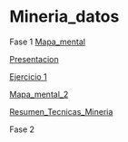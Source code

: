 # Mineria_datos

Fase 1
[Mapa_mental](https://github.com/ManuelVqz/Mineria_de_datos/blob/master/Mineria_de_datos_003_Tareas/MapaMental_1_%7B1823593%7D.pdf)

[Presentacion](https://github.com/ManuelR37/MineriaDatos/blob/master/Mineria_de_datos_003/Presentacion_VisualizacionDeDatos_7.pdf)

[Ejercicio 1](https://github.com/ManuelR37/MineriaDatos/blob/master/Mineria_de_datos_003/Ejercicio1.pdf)

[Mapa_mental_2](https://github.com/ManuelVqz/Mineria_de_datos/blob/master/Mineria_de_datos_003_Tareas/MapaMental_2_%7B1823593%7D.pdf)

[Resumen_Tecnicas_Mineria](https://github.com/ManuelVqz/Mineria_de_datos/blob/master/Mineria_de_datos_003_Tareas/Resumene_Tecnicas_Mineria_%7B1823593%7D.pdf)

Fase 2



